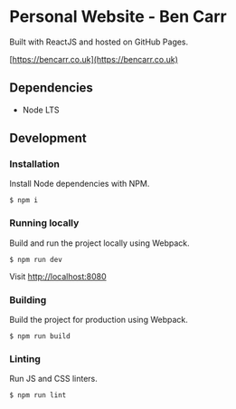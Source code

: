 # Personal Website - Ben Carr

Built with ReactJS and hosted on GitHub Pages.

[https://bencarr.co.uk](https://bencarr.co.uk)

## Dependencies

- Node LTS

## Development

### Installation

Install Node dependencies with NPM.

```
$ npm i
```

### Running locally

Build and run the project locally using Webpack.

`$ npm run dev`

Visit [http://localhost:8080](http://localhost:8080)

### Building

Build the project for production using Webpack.

`$ npm run build`

### Linting

Run JS and CSS linters.

`$ npm run lint`

